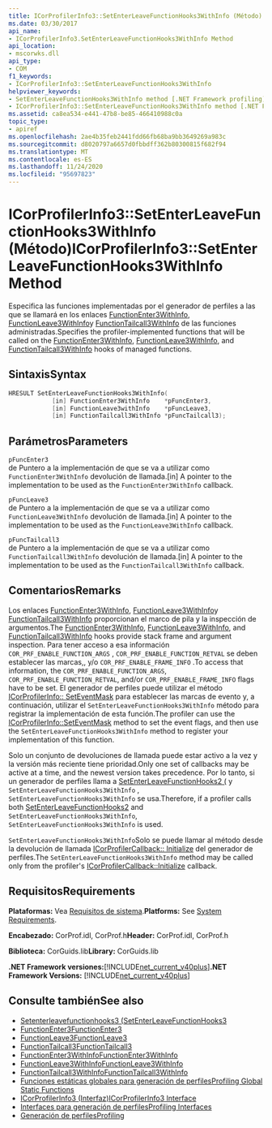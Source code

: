 ```yaml
---
title: ICorProfilerInfo3::SetEnterLeaveFunctionHooks3WithInfo (Método)
ms.date: 03/30/2017
api_name:
- ICorProfilerInfo3.SetEnterLeaveFunctionHooks3WithInfo Method
api_location:
- mscorwks.dll
api_type:
- COM
f1_keywords:
- ICorProfilerInfo3::SetEnterLeaveFunctionHooks3WithInfo
helpviewer_keywords:
- SetEnterLeaveFunctionHooks3WithInfo method [.NET Framework profiling]
- ICorProfilerInfo3::SetEnterLeaveFunctionHooks3WithInfo method [.NET Framework profiling]
ms.assetid: ca8ea534-e441-47b8-be85-466410988c0a
topic_type:
- apiref
ms.openlocfilehash: 2ae4b35feb2441fdd66fb68ba9bb3649269a983c
ms.sourcegitcommit: d8020797a6657d0fbbdff362b80300815f682f94
ms.translationtype: MT
ms.contentlocale: es-ES
ms.lasthandoff: 11/24/2020
ms.locfileid: "95697823"
---
```

# <a name="icorprofilerinfo3setenterleavefunctionhooks3withinfo-method"></a><span data-ttu-id="8c0dd-102">ICorProfilerInfo3::SetEnterLeaveFunctionHooks3WithInfo (Método)</span><span class="sxs-lookup"><span data-stu-id="8c0dd-102">ICorProfilerInfo3::SetEnterLeaveFunctionHooks3WithInfo Method</span></span>

<span data-ttu-id="8c0dd-103">Especifica las funciones implementadas por el generador de perfiles a las que se llamará en los enlaces [FunctionEnter3WithInfo](functionenter3withinfo-function.md), [FunctionLeave3WithInfo](functionleave3withinfo-function.md)y [FunctionTailcall3WithInfo](functiontailcall3withinfo-function.md) de las funciones administradas.</span><span class="sxs-lookup"><span data-stu-id="8c0dd-103">Specifies the profiler-implemented functions that will be called on the [FunctionEnter3WithInfo](functionenter3withinfo-function.md), [FunctionLeave3WithInfo](functionleave3withinfo-function.md), and [FunctionTailcall3WithInfo](functiontailcall3withinfo-function.md) hooks of managed functions.</span></span>  
  
## <a name="syntax"></a><span data-ttu-id="8c0dd-104">Sintaxis</span><span class="sxs-lookup"><span data-stu-id="8c0dd-104">Syntax</span></span>  
  
```cpp  
HRESULT SetEnterLeaveFunctionHooks3WithInfo(  
            [in] FunctionEnter3WithInfo    *pFuncEnter3,  
            [in] FunctionLeave3withInfo    *pFuncLeave3,  
            [in] FunctionTailcall3WithInfo *pFuncTailcall3);  
```  
  
## <a name="parameters"></a><span data-ttu-id="8c0dd-105">Parámetros</span><span class="sxs-lookup"><span data-stu-id="8c0dd-105">Parameters</span></span>  

 `pFuncEnter3`  
 <span data-ttu-id="8c0dd-106">de Puntero a la implementación de que se va a utilizar como `FunctionEnter3WithInfo` devolución de llamada.</span><span class="sxs-lookup"><span data-stu-id="8c0dd-106">[in] A pointer to the implementation to be used as the `FunctionEnter3WithInfo` callback.</span></span>  
  
 `pFuncLeave3`  
 <span data-ttu-id="8c0dd-107">de Puntero a la implementación de que se va a utilizar como `FunctionLeave3WithInfo` devolución de llamada.</span><span class="sxs-lookup"><span data-stu-id="8c0dd-107">[in] A pointer to the implementation to be used as the `FunctionLeave3WithInfo` callback.</span></span>  
  
 `pFuncTailcall3`  
 <span data-ttu-id="8c0dd-108">de Puntero a la implementación de que se va a utilizar como `FunctionTailcall3WithInfo` devolución de llamada.</span><span class="sxs-lookup"><span data-stu-id="8c0dd-108">[in] A pointer to the implementation to be used as the `FunctionTailcall3WithInfo` callback.</span></span>  
  
## <a name="remarks"></a><span data-ttu-id="8c0dd-109">Comentarios</span><span class="sxs-lookup"><span data-stu-id="8c0dd-109">Remarks</span></span>  

 <span data-ttu-id="8c0dd-110">Los enlaces [FunctionEnter3WithInfo](functionenter3withinfo-function.md), [FunctionLeave3WithInfo](functionleave3withinfo-function.md)y [FunctionTailcall3WithInfo](functiontailcall3withinfo-function.md) proporcionan el marco de pila y la inspección de argumentos.</span><span class="sxs-lookup"><span data-stu-id="8c0dd-110">The [FunctionEnter3WithInfo](functionenter3withinfo-function.md), [FunctionLeave3WithInfo](functionleave3withinfo-function.md), and [FunctionTailcall3WithInfo](functiontailcall3withinfo-function.md) hooks provide stack frame and argument inspection.</span></span> <span data-ttu-id="8c0dd-111">Para tener acceso a esa información `COR_PRF_ENABLE_FUNCTION_ARGS` , `COR_PRF_ENABLE_FUNCTION_RETVAL` se deben establecer las marcas,, y/o `COR_PRF_ENABLE_FRAME_INFO` .</span><span class="sxs-lookup"><span data-stu-id="8c0dd-111">To access that information, the `COR_PRF_ENABLE_FUNCTION_ARGS`, `COR_PRF_ENABLE_FUNCTION_RETVAL`, and/or `COR_PRF_ENABLE_FRAME_INFO` flags have to be set.</span></span> <span data-ttu-id="8c0dd-112">El generador de perfiles puede utilizar el método [ICorProfilerInfo:: SetEventMask](icorprofilerinfo-seteventmask-method.md) para establecer las marcas de evento y, a continuación, utilizar el `SetEnterLeaveFunctionHooks3WithInfo` método para registrar la implementación de esta función.</span><span class="sxs-lookup"><span data-stu-id="8c0dd-112">The profiler can use the [ICorProfilerInfo::SetEventMask](icorprofilerinfo-seteventmask-method.md) method to set the event flags, and then use the `SetEnterLeaveFunctionHooks3WithInfo` method to register your implementation of this function.</span></span>  
  
 <span data-ttu-id="8c0dd-113">Solo un conjunto de devoluciones de llamada puede estar activo a la vez y la versión más reciente tiene prioridad.</span><span class="sxs-lookup"><span data-stu-id="8c0dd-113">Only one set of callbacks may be active at a time, and the newest version takes precedence.</span></span> <span data-ttu-id="8c0dd-114">Por lo tanto, si un generador de perfiles llama a [SetEnterLeaveFunctionHooks2 (](icorprofilerinfo2-setenterleavefunctionhooks2-method.md) y `SetEnterLeaveFunctionHooks3WithInfo` , `SetEnterLeaveFunctionHooks3WithInfo` se usa.</span><span class="sxs-lookup"><span data-stu-id="8c0dd-114">Therefore, if a profiler calls both [SetEnterLeaveFunctionHooks2](icorprofilerinfo2-setenterleavefunctionhooks2-method.md) and `SetEnterLeaveFunctionHooks3WithInfo`, `SetEnterLeaveFunctionHooks3WithInfo` is used.</span></span>  
  
 <span data-ttu-id="8c0dd-115">`SetEnterLeaveFunctionHooks3WithInfo`Solo se puede llamar al método desde la devolución de llamada [ICorProfilerCallback:: Initialize](icorprofilercallback-initialize-method.md) del generador de perfiles.</span><span class="sxs-lookup"><span data-stu-id="8c0dd-115">The `SetEnterLeaveFunctionHooks3WithInfo` method may be called only from the profiler's [ICorProfilerCallback::Initialize](icorprofilercallback-initialize-method.md) callback.</span></span>  
  
## <a name="requirements"></a><span data-ttu-id="8c0dd-116">Requisitos</span><span class="sxs-lookup"><span data-stu-id="8c0dd-116">Requirements</span></span>  

 <span data-ttu-id="8c0dd-117">**Plataformas:** Vea [Requisitos de sistema](../../get-started/system-requirements.md).</span><span class="sxs-lookup"><span data-stu-id="8c0dd-117">**Platforms:** See [System Requirements](../../get-started/system-requirements.md).</span></span>  
  
 <span data-ttu-id="8c0dd-118">**Encabezado:** CorProf.idl, CorProf.h</span><span class="sxs-lookup"><span data-stu-id="8c0dd-118">**Header:** CorProf.idl, CorProf.h</span></span>  
  
 <span data-ttu-id="8c0dd-119">**Biblioteca:** CorGuids.lib</span><span class="sxs-lookup"><span data-stu-id="8c0dd-119">**Library:** CorGuids.lib</span></span>  
  
 <span data-ttu-id="8c0dd-120">**.NET Framework versiones:**[!INCLUDE[net_current_v40plus](../../../../includes/net-current-v40plus-md.md)]</span><span class="sxs-lookup"><span data-stu-id="8c0dd-120">**.NET Framework Versions:** [!INCLUDE[net_current_v40plus](../../../../includes/net-current-v40plus-md.md)]</span></span>  
  
## <a name="see-also"></a><span data-ttu-id="8c0dd-121">Consulte también</span><span class="sxs-lookup"><span data-stu-id="8c0dd-121">See also</span></span>

- [<span data-ttu-id="8c0dd-122">Setenterleavefunctionhooks3 (</span><span class="sxs-lookup"><span data-stu-id="8c0dd-122">SetEnterLeaveFunctionHooks3</span></span>](icorprofilerinfo3-setenterleavefunctionhooks3-method.md)
- [<span data-ttu-id="8c0dd-123">FunctionEnter3</span><span class="sxs-lookup"><span data-stu-id="8c0dd-123">FunctionEnter3</span></span>](functionenter3-function.md)
- [<span data-ttu-id="8c0dd-124">FunctionLeave3</span><span class="sxs-lookup"><span data-stu-id="8c0dd-124">FunctionLeave3</span></span>](functionleave3-function.md)
- [<span data-ttu-id="8c0dd-125">FunctionTailcall3</span><span class="sxs-lookup"><span data-stu-id="8c0dd-125">FunctionTailcall3</span></span>](functiontailcall3-function.md)
- [<span data-ttu-id="8c0dd-126">FunctionEnter3WithInfo</span><span class="sxs-lookup"><span data-stu-id="8c0dd-126">FunctionEnter3WithInfo</span></span>](functionenter3withinfo-function.md)
- [<span data-ttu-id="8c0dd-127">FunctionLeave3WithInfo</span><span class="sxs-lookup"><span data-stu-id="8c0dd-127">FunctionLeave3WithInfo</span></span>](functionleave3withinfo-function.md)
- [<span data-ttu-id="8c0dd-128">FunctionTailcall3WithInfo</span><span class="sxs-lookup"><span data-stu-id="8c0dd-128">FunctionTailcall3WithInfo</span></span>](functiontailcall3withinfo-function.md)
- [<span data-ttu-id="8c0dd-129">Funciones estáticas globales para generación de perfiles</span><span class="sxs-lookup"><span data-stu-id="8c0dd-129">Profiling Global Static Functions</span></span>](profiling-global-static-functions.md)
- [<span data-ttu-id="8c0dd-130">ICorProfilerInfo3 (Interfaz)</span><span class="sxs-lookup"><span data-stu-id="8c0dd-130">ICorProfilerInfo3 Interface</span></span>](icorprofilerinfo3-interface.md)
- [<span data-ttu-id="8c0dd-131">Interfaces para generación de perfiles</span><span class="sxs-lookup"><span data-stu-id="8c0dd-131">Profiling Interfaces</span></span>](profiling-interfaces.md)
- [<span data-ttu-id="8c0dd-132">Generación de perfiles</span><span class="sxs-lookup"><span data-stu-id="8c0dd-132">Profiling</span></span>](index.md)
